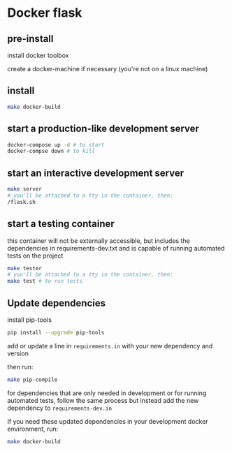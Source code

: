 # Docker flask

## pre-install
install docker toolbox

create a docker-machine if necessary (you're not on a linux machine)

## install
```bash
make docker-build
```

## start a production-like development server
```bash
docker-compose up -d # to start
docker-compse down # to kill
```

## start an interactive development server
```bash
make server
# you'll be attached to a tty in the container, then:
/flask.sh
```

## start a testing container
this container will not be externally accessible, but includes the dependencies in 
requirements-dev.txt and is capable of running automated tests on the project
```bash
make tester
# you'll be attached to a tty in the container, then:
make test # to run tests
```

## Update dependencies
install pip-tools
```bash
pip install --upgrade pip-tools
```
add or update a line in `requirements.in` with your new dependency and version

then run:
```bash
make pip-compile
```

for dependencies that are only needed in development or for running automated tests, 
follow the same process but instead add the new dependency to `requirements-dev.in`

If you need these updated dependencies in your development docker environment, run:
```bash
make docker-build
```
